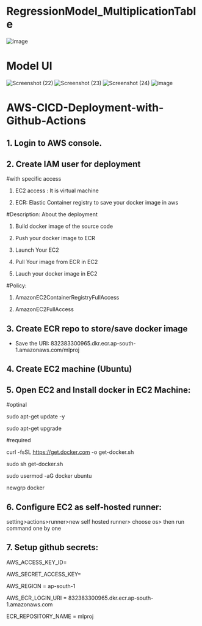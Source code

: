 # RegressionModel_MultiplicationTable
![image](https://github.com/saisubhasish/Multiplation_Table/assets/102937478/471dd4be-52b5-4922-8acc-efc366542191)

# Model UI
![Screenshot (22)](https://github.com/saisubhasish/Multiplation_Table/assets/102937478/c3b27abc-2d82-4fe8-9d73-c401ede66f8d)
![Screenshot (23)](https://github.com/saisubhasish/Multiplation_Table/assets/102937478/1803f0a3-0b53-4362-9012-e1ffd9ebf9ba)
![Screenshot (24)](https://github.com/saisubhasish/Multiplation_Table/assets/102937478/408f448d-8ed9-4990-8acd-8bda23131947)
![image](https://github.com/saisubhasish/Multiplation_Table/assets/102937478/ed1876b7-ff81-4191-a933-899077b1c547)

# AWS-CICD-Deployment-with-Github-Actions

## 1. Login to AWS console.
## 2. Create IAM user for deployment

#with specific access

1. EC2 access : It is virtual machine

2. ECR: Elastic Container registry to save your docker image in aws


#Description: About the deployment

1. Build docker image of the source code

2. Push your docker image to ECR

3. Launch Your EC2 

4. Pull Your image from ECR in EC2

5. Lauch your docker image in EC2

#Policy:

1. AmazonEC2ContainerRegistryFullAccess

2. AmazonEC2FullAccess

## 3. Create ECR repo to store/save docker image

- Save the URI: 832383300965.dkr.ecr.ap-south-1.amazonaws.com/mlproj

## 4. Create EC2 machine (Ubuntu)
## 5. Open EC2 and Install docker in EC2 Machine:

#optinal

sudo apt-get update -y

sudo apt-get upgrade

#required

curl -fsSL https://get.docker.com -o get-docker.sh

sudo sh get-docker.sh

sudo usermod -aG docker ubuntu

newgrp docker

## 6. Configure EC2 as self-hosted runner:

setting>actions>runner>new self hosted runner> choose os> then run command one by one

## 7. Setup github secrets:

AWS_ACCESS_KEY_ID=

AWS_SECRET_ACCESS_KEY=

AWS_REGION = ap-south-1

AWS_ECR_LOGIN_URI = 832383300965.dkr.ecr.ap-south-1.amazonaws.com

ECR_REPOSITORY_NAME = mlproj
